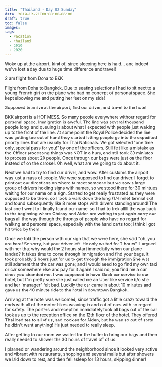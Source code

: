 ```yaml
---
title: "Thailand - Day 02 Sunday"
date: 2019-12-21T00:00:00-06:00
draft: true
toc: false
images:
tags: 
  - vacation
  - thailand
  - 2019
  - 2020
---
```


Woke up at the airport, kind of, since sleeping here is hard... and indeed we've lost a day due to huge time difference and travel!

2 am flight from Doha to BKK

Flight from Doha to Bangkok.  Due to seating selections I had to sit next to a young French girl on the plane who had no concept of personal space.  She kept elbowing me and putting her feet on my side!

Supposed to arrive at the airport, find our driver, and travel to the hotel.

BKK airport is a HOT MESS.  So many people everywhere withour regard for personal space.  Immigration is aweful.  The line was several thousand people long, and queuing is about what I expected with people just walking up to the front of the line.  At some point the Royal Police decided the line was getting too out of hand they started letting people go into the expedited priority lines that are usually for Thai Nationals.  We got selected "one time only, special pass for you!" by one of the officers.  Still felt like a mistake as the Officer processing things was NOT in a hury, and still took 30 miniutes to process about 20 people.  Once through our bags were just on the floor instead of on the carosel.  Oh well, what are we going to do about it.

Next we had to try to find our driver, and wow.  After customs the airport was just a mass of people.  We were supposed to find our driver.  I forgot to print out our directions on where to meet someone but we saw a large group of drivers holding signs with names, so we stood there for 30 mintues waiting for our name on a sign.  Started to get really frustrated as they were supposed to be there, so I took a walk down the long (1/4 mile) termial exit and found subsequently like 8 more stops with drivers standing around!  The last one I went to I finally found our name, so I had to trek alllll the way back to the beginning where Chrissy and Aiden are waiting to yet again carry our bags all the way through the throngs of people who have no regard for walking and personal space, especially with the hand carts too; I think I got hit twice by them.

Once we told the person with our sign that we were here, she said "oh, you are here! So sorry, but your driver left.  He only waited for 2 hours".  I argued with her that why would the 2 hours start immediatly when our plane landed?  It takes time to come through immigration and find your bags.  It took probably 2 hours just for us to get through the immigration   She was still adament that the car was gone; and I would need to go find my own taxi or car somewhere else and pay for it again!  I said no, you find me a car since you stranded me.  I was supposed to have Black car service to our hotel, but I"m pretty sure she just called me an Uber like service b/c she and her 'manager" felt bad.  Luckily the car came in about 10 minutes and gave us the 40 minute ride to the hotel in downtown Bangkok.

Arriving at the hotel was welcomed, since traffic got a little crazy toward the ends with all of the motor bikes weaving in and out of cars with no regard for safety.  The porters and reception immidiately took all bags out of the car took us up to the reception office on the 12th floor of the hotel.  They offered Thai iced tea to all of us, and cookies for Aiden, but he was so out of sorts he didn't want anything!  He just needed to really sleep.

After getting to our room we waited for the butler to bring our bags and then really needed to shower the 30 hours of travel off of us.

I planned on wandering around the neighborhood since it looked very active and vibrant with restaurants, shopping and several malls but after showers we laid down to rest, and then fell asleep for 13 hours, skipping dinner!
